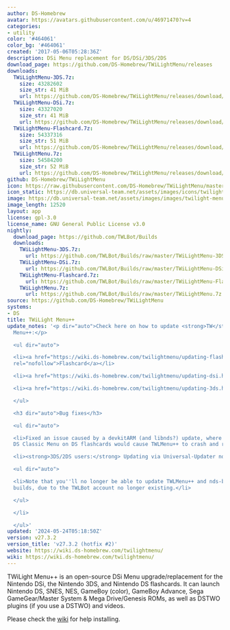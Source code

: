 ```yaml
---
author: DS-Homebrew
avatar: https://avatars.githubusercontent.com/u/46971470?v=4
categories:
- utility
color: '#464061'
color_bg: '#464061'
created: '2017-05-06T05:28:36Z'
description: DSi Menu replacement for DS/DSi/3DS/2DS
download_page: https://github.com/DS-Homebrew/TWiLightMenu/releases
downloads:
  TWiLightMenu-3DS.7z:
    size: 43282602
    size_str: 41 MiB
    url: https://github.com/DS-Homebrew/TWiLightMenu/releases/download/v27.3.2/TWiLightMenu-3DS.7z
  TWiLightMenu-DSi.7z:
    size: 43327020
    size_str: 41 MiB
    url: https://github.com/DS-Homebrew/TWiLightMenu/releases/download/v27.3.2/TWiLightMenu-DSi.7z
  TWiLightMenu-Flashcard.7z:
    size: 54337316
    size_str: 51 MiB
    url: https://github.com/DS-Homebrew/TWiLightMenu/releases/download/v27.3.2/TWiLightMenu-Flashcard.7z
  TWiLightMenu.7z:
    size: 54584200
    size_str: 52 MiB
    url: https://github.com/DS-Homebrew/TWiLightMenu/releases/download/v27.3.2/TWiLightMenu.7z
github: DS-Homebrew/TWiLightMenu
icon: https://raw.githubusercontent.com/DS-Homebrew/TWiLightMenu/master/booter/Twilight%2B%2B-animated%20icon-fix.gif
icon_static: https://db.universal-team.net/assets/images/icons/twilight-menu.png
image: https://db.universal-team.net/assets/images/images/twilight-menu.png
image_length: 12520
layout: app
license: gpl-3.0
license_name: GNU General Public License v3.0
nightly:
  download_page: https://github.com/TWLBot/Builds
  downloads:
    TWiLightMenu-3DS.7z:
      url: https://github.com/TWLBot/Builds/raw/master/TWiLightMenu-3DS.7z
    TWiLightMenu-DSi.7z:
      url: https://github.com/TWLBot/Builds/raw/master/TWiLightMenu-DSi.7z
    TWiLightMenu-Flashcard.7z:
      url: https://github.com/TWLBot/Builds/raw/master/TWiLightMenu-Flashcard.7z
    TWiLightMenu.7z:
      url: https://github.com/TWLBot/Builds/raw/master/TWiLightMenu.7z
source: https://github.com/DS-Homebrew/TWiLightMenu
systems:
- DS
title: TWiLight Menu++
update_notes: '<p dir="auto">Check here on how to update <strong>TW</strong>i<strong>L</strong>ight
  Menu++:</p>

  <ul dir="auto">

  <li><a href="https://wiki.ds-homebrew.com/twilightmenu/updating-flashcard.html"
  rel="nofollow">Flashcard</a></li>

  <li><a href="https://wiki.ds-homebrew.com/twilightmenu/updating-dsi.html" rel="nofollow">DSi</a></li>

  <li><a href="https://wiki.ds-homebrew.com/twilightmenu/updating-3ds.html" rel="nofollow">3DS</a></li>

  </ul>

  <h3 dir="auto">Bug fixes</h3>

  <ul dir="auto">

  <li>Fixed an issue caused by a devkitARM (and libnds?) update, where opening the
  DS Classic Menu on DS flashcards would cause TWLMenu++ to crash and restart.</li>

  <li><strong>3DS/2DS users:</strong> Updating via Universal-Updater now works again.

  <ul dir="auto">

  <li>Note that you''ll no longer be able to update TWLMenu++ and nds-bootstrap nightly
  builds, due to the TWLBot account no longer existing.</li>

  </ul>

  </li>

  </ul>'
updated: '2024-05-24T05:18:50Z'
version: v27.3.2
version_title: 'v27.3.2 (hotfix #2)'
website: https://wiki.ds-homebrew.com/twilightmenu/
wiki: https://wiki.ds-homebrew.com/twilightmenu/
---
```

TWiLight Menu++ is an open-source DSi Menu upgrade/replacement for the Nintendo DSi, the Nintendo 3DS, and Nintendo DS flashcards. It can launch Nintendo DS, SNES, NES, GameBoy (color), GameBoy Advance, Sega GameGear/Master System & Mega Drive/Genesis ROMs, as well as DSTWO plugins (if you use a DSTWO) and videos.

Please check the [wiki](https://wiki.ds-homebrew.com/twilightmenu/) for help installing.